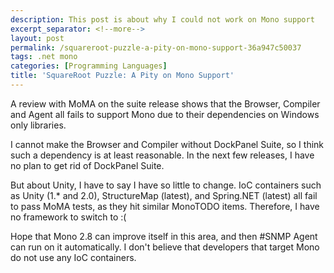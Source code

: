 ```yaml
---
description: This post is about why I could not work on Mono support
excerpt_separator: <!--more-->
layout: post
permalink: /squareroot-puzzle-a-pity-on-mono-support-36a947c50037
tags: .net mono
categories: [Programming Languages]
title: 'SquareRoot Puzzle: A Pity on Mono Support'
---
```

A review with MoMA on the suite release shows that the Browser, Compiler and Agent all fails to support Mono due to their dependencies on Windows only libraries.
<!--more-->

I cannot make the Browser and Compiler without DockPanel Suite, so I think such a dependency is at least reasonable. In the next few releases, I have no plan to get rid of DockPanel Suite.

But about Unity, I have to say I have so little to change. IoC containers such as Unity (1.* and 2.0), StructureMap (latest), and Spring.NET (latest) all fail to pass MoMA tests, as they hit similar MonoTODO items. Therefore, I have no framework to switch to :(

Hope that Mono 2.8 can improve itself in this area, and then #SNMP Agent can run on it automatically. I don't believe that developers that target Mono do not use any IoC containers.
